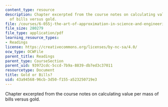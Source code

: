 ```yaml
---
content_type: resource
description: Chapter excerpted from the course notes on calculating value per mass
  of bills versus gold.
file: /courses/6-055j-the-art-of-approximation-in-science-and-engineering-spring-2008/43a9456896cb3d50f155a523250719e3_feb11.pdf
file_size: 280279
file_type: application/pdf
learning_resource_types:
- Readings
license: https://creativecommons.org/licenses/by-nc-sa/4.0/
ocw_type: OCWFile
parent_title: Readings
parent_type: CourseSection
parent_uid: 93972cdc-5ccd-7b9a-8839-db7ed3c37011
resourcetype: Document
title: Gold or Bills?
uid: 43a94568-96cb-3d50-f155-a523250719e3
---
```

Chapter excerpted from the course notes on calculating value per mass of bills versus gold.